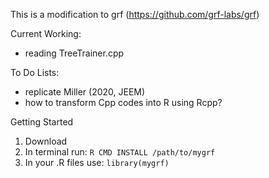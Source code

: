This is a modification to grf (https://github.com/grf-labs/grf)

Current Working:
- reading TreeTrainer.cpp

To Do Lists:
- replicate Miller (2020, JEEM)
- how to transform Cpp codes into R using Rcpp? 

Getting Started
1. Download
2. In terminal run: ``R CMD INSTALL /path/to/mygrf``
3. In your .R files use: ``library(mygrf)``